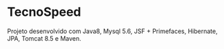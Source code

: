 # TecnoSpeed

Projeto desenvolvido com Java8, Mysql 5.6, JSF + Primefaces, Hibernate, JPA, Tomcat 8.5 e Maven.

